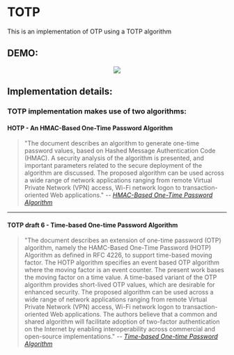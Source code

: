 # TOTP
This is an implementation of OTP using a TOTP algorithm

## DEMO:
<div style="text-align: center"><img src="https://i.imgur.com/lq5zHZb.gif" /></div>

## Implementation details:
### TOTP implementation makes use of two algorithms:

#### HOTP - An HMAC-Based One-Time Password Algorithm
> "The document describes an algorithm to generate one-time password values, based on Hashed Message Authentication Code (HMAC). A security analysis of the algorithm is presented, and important parameters related to the secure deployment of the algorithm are discussed. The proposed algorithm can be used across a wide range of network applications ranging from remote Virtual Private Network (VPN) access, Wi-Fi network logon to transaction-oriented Web applications."
> -- <cite>[HMAC-Based One-Time Password Algorithm](https://tools.ietf.org/html/rfc4226)</cite>

---

#### TOTP draft 6 - Time-based One-time Password Algorithm

>"The document describes an extension of one-time password (OTP) algorithm, namely the HAMC-Based One-Time Password (HOTP) Algorithm as defined in RFC 4226, to support time-based moving factor. The HOTP algorithm specifies an event based OTP algorithm where the moving factor is an event counter. The present work bases the moving factor on a time value. A time-based variant of the OTP algorithm provides short-lived OTP values, which are desirable for enhanced security. The proposed algorithm can be used across a wide range of network applications ranging from remote Virtual Private Network (VPN) access, Wi-Fi network logon to transaction-oriented Web applications. The authors believe that a common and shared algorithm will facilitate adoption of two-factor authentication on the Internet by enabling interoperability across commercial and open-source implementations."
> -- <cite>[Time-based One-time Password Algorithm](https://tools.ietf.org/id/draft-mraihi-totp-timebased-06.html)</cite>
